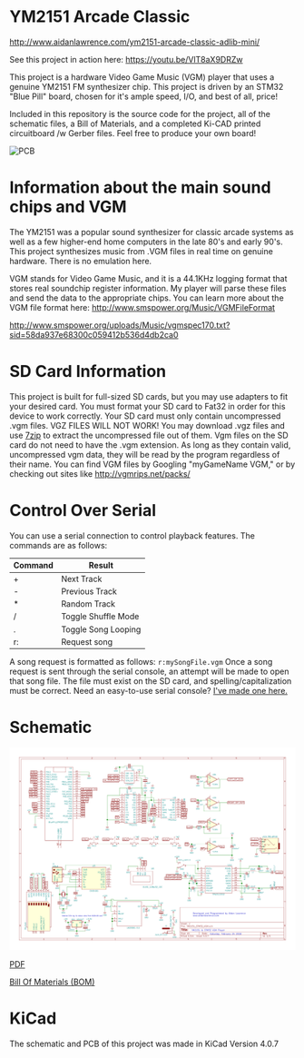 # YM2151 Arcade Classic

http://www.aidanlawrence.com/ym2151-arcade-classic-adlib-mini/

See this project in action here: https://youtu.be/VlT8aX9DRZw

This project is a hardware Video Game Music (VGM) player that uses a genuine YM2151 FM synthesizer chip. 
This project is driven by an STM32 "Blue Pill" board, chosen for it's ample speed, I/O, and best of all, price!

Included in this repository is the source code for the project, all of the schematic files, a Bill of Materials, and a completed 
Ki-CAD printed circuitboard /w Gerber files. Feel free to produce your own board!

![PCB](http://www.aidanlawrence.com/wp-content/uploads/2018/03/thumbnail-1024x576.jpg)

# Information about the main sound chips and VGM

The YM2151 was a popular sound synthesizer for classic arcade systems as well as a few higher-end home computers in the late 80's and early 90's.
This project synthesizes music from .VGM files in real time on genuine hardware. There is no emulation here.

VGM stands for Video Game Music, and it is a 44.1KHz logging format that stores real soundchip register information. My player will parse these files and send the data to the appropriate chips. You can learn more about the VGM file format here: http://www.smspower.org/Music/VGMFileFormat

http://www.smspower.org/uploads/Music/vgmspec170.txt?sid=58da937e68300c059412b536d4db2ca0

# SD Card Information
This project is built for full-sized SD cards, but you may use adapters to fit your desired card. You must format your SD card to Fat32 in order for this device to work correctly. Your SD card must only contain uncompressed .vgm files. VGZ FILES WILL NOT WORK! You may download .vgz files and use [7zip](http://www.7-zip.org/download.html) to extract the uncompressed file out of them. Vgm files on the SD card do not need to have the .vgm extension. As long as they contain valid, uncompressed vgm data, they will be read by the program regardless of their name.
You can find VGM files by Googling "myGameName VGM," or by checking out sites like http://vgmrips.net/packs/

# Control Over Serial
You can use a serial connection to control playback features. The commands are as follows:

Command | Result
------------ | -------------
\+ | Next Track
\- | Previous Track
\* | Random Track
\/ | Toggle Shuffle Mode
\. | Toggle Song Looping
r: | Request song

A song request is formatted as follows: ```r:mySongFile.vgm```
Once a song request is sent through the serial console, an attempt will be made to open that song file. The file must exist on the SD card, and spelling/capitalization must be correct.
Need an easy-to-use serial console? [I've made one here.](https://github.com/AidanHockey5/OpenArduinoSerialConsole)

# Schematic
![Schematic](https://github.com/AidanHockey5/YM2151_VGM_STM32/raw/master/Schematic/YM2151_STM32_VGM.sch.png)

[PDF](https://github.com/AidanHockey5/YM2151_VGM_STM32/raw/master/Schematic/YM2151_STM32_VGM.pdf)

[Bill Of Materials (BOM)](https://github.com/AidanHockey5/YM2151_VGM_STM32/tree/master/Schematic/BOM)

# KiCad
The schematic and PCB of this project was made in KiCad Version 4.0.7
